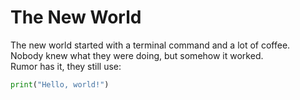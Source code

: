 # The New World
The new world started with a terminal command and a lot of coffee.  
Nobody knew what they were doing, but somehow it worked.  
Rumor has it, they still use:
```python
print("Hello, world!")
